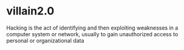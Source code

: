 # villain2.0
Hacking is the act of identifying and then exploiting weaknesses in a computer system or network, usually to gain unauthorized access to personal or organizational data
